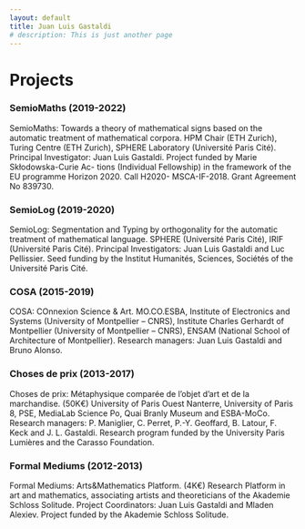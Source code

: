 ```yaml
---
layout: default
title: Juan Luis Gastaldi
# description: This is just another page
---
```


<!-- <script src="{{ 'assets/js/random-color.js' }}"></script> -->

# Projects


### SemioMaths (2019-2022)

SemioMaths: Towards a theory of mathematical signs based on the automatic treatment of mathematical corpora.
HPM Chair (ETH Zurich), Turing Centre (ETH Zurich), SPHERE Laboratory (Université Paris Cité). Principal Investigator: Juan Luis Gastaldi. Project funded by Marie Skłodowska-Curie Ac- tions (Individual Fellowship) in the framework of the EU programme Horizon 2020. Call H2020- MSCA-IF-2018. Grant Agreement No 839730.

### SemioLog (2019-2020)

SemioLog: Segmentation and Typing by orthogonality for the automatic treatment of mathematical language.
SPHERE (Université Paris Cité), IRIF (Université Paris Cité). Principal Investigators: Juan Luis Gastaldi and Luc Pellissier. Seed funding by the Institut Humanités, Sciences, Sociétés of the Université Paris Cité.

### COSA (2015-2019)

COSA: COnnexion Science & Art.
MO.CO.ESBA, Institute of Electronics and Systems (University of Montpellier – CNRS), Institute Charles Gerhardt of Montpellier (University of Montpellier – CNRS), ENSAM (National School of Architecture of Montpellier). Research managers: Juan Luis Gastaldi and Bruno Alonso.

### Choses de prix (2013-2017)

Choses de prix: Métaphysique comparée de l’objet d’art et de la marchandise. (50K€) University of Paris Ouest Nanterre, University of Paris 8, PSE, MediaLab Science Po, Quai Branly Museum and ESBA-MoCo. Research managers: P. Maniglier, C. Perret, P.-Y. Geoffard, B. Latour, F. Keck and J. L. Gastaldi. Research program funded by the University Paris Lumières and the Carasso Foundation.

### Formal Mediums (2012-2013)

Formal Mediums: Arts&Mathematics Platform. (4K€)
Research Platform in art and mathematics, associating artists and theoreticians of the Akademie Schloss Solitude. Project Coordinators: Juan Luis Gastaldi and Mladen Alexiev. Project funded by the Akademie Schloss Solitude.